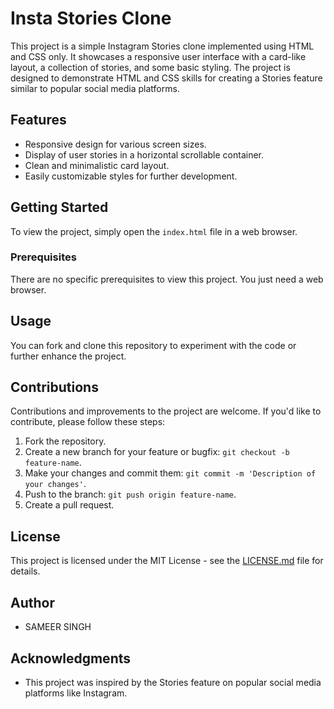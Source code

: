 # Insta Stories Clone
This project is a simple Instagram Stories clone implemented using HTML and CSS only. It showcases a responsive user interface with a card-like layout, a collection of stories, and some basic styling. The project is designed to demonstrate HTML and CSS skills for creating a Stories feature similar to popular social media platforms.

## Features
- Responsive design for various screen sizes.
- Display of user stories in a horizontal scrollable container.
- Clean and minimalistic card layout.
- Easily customizable styles for further development.

## Getting Started
To view the project, simply open the `index.html` file in a web browser.

### Prerequisites
There are no specific prerequisites to view this project. You just need a web browser.

## Usage
You can fork and clone this repository to experiment with the code or further enhance the project.

## Contributions
Contributions and improvements to the project are welcome. If you'd like to contribute, please follow these steps:

1. Fork the repository.
2. Create a new branch for your feature or bugfix: `git checkout -b feature-name`.
3. Make your changes and commit them: `git commit -m 'Description of your changes'`.
4. Push to the branch: `git push origin feature-name`.
5. Create a pull request.

## License
This project is licensed under the MIT License - see the [LICENSE.md](LICENSE.md) file for details.

## Author
- SAMEER SINGH

## Acknowledgments
- This project was inspired by the Stories feature on popular social media platforms like Instagram.
